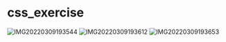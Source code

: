 # css_exercise
![IMG20220309193544](https://user-images.githubusercontent.com/63374020/157505719-a5455e05-6b54-4660-a940-5b8b4c1206db.jpg)
![IMG20220309193612](https://user-images.githubusercontent.com/63374020/157505729-aeeb5c5d-b501-4d2e-8f11-440d9cc162ce.jpg)
![IMG20220309193653](https://user-images.githubusercontent.com/63374020/157505727-77fcbea8-d5c0-47c2-bc1d-e152aef69950.jpg)
